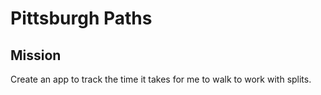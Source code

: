 # Pittsburgh Paths

## Mission

Create an app to track the time it takes for me to walk to work with splits.
